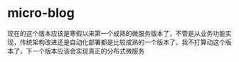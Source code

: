 # micro-blog
现在的这个版本应该是寒假以来第一个成熟的微服务版本了，不管是从业务功能实现，传统架构改进还是自动化部署都是比较成熟的一个版本了。我不打算动这个版本了，下一个版本应该会实现真正的分布式微服务
